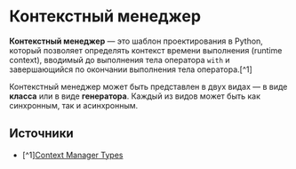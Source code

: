 # Контекстный менеджер

**Контекстный менеджер** — это шаблон проектирования в Python, который позволяет определять контекст времени выполнения (runtime context), вводимый до выполнения тела оператора `with` и завершающийся по окончании выполнения тела оператора.[^1]

Контекстный менеджер может быть представлен в двух видах — в виде **класса** или в виде **генератора**. Каждый из видов может быть как синхронным, так и асинхронным.

## Источники

- [^1][Context Manager Types](https://docs.python.org/3/library/stdtypes.html#context-manager-types)
